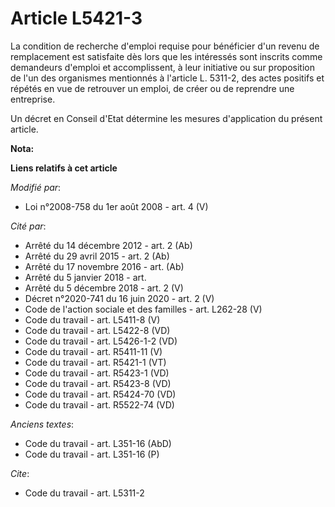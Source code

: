 # Article L5421-3

La condition de recherche d'emploi requise pour bénéficier d'un revenu de remplacement est satisfaite dès lors que les
intéressés sont inscrits comme demandeurs d'emploi et accomplissent, à leur initiative ou sur proposition de l'un des
organismes mentionnés à l'article L. 5311-2, des actes positifs et répétés en vue de retrouver un emploi, de créer ou de
reprendre une entreprise. 

Un décret en Conseil d'Etat détermine les mesures d'application du présent article.

**Nota:**



**Liens relatifs à cet article**

_Modifié par_:

  - Loi n°2008-758 du 1er août 2008 - art. 4 (V)

_Cité par_:

  - Arrêté du 14 décembre 2012 - art. 2 (Ab)
  - Arrêté du 29 avril 2015 - art. 2 (Ab)
  - Arrêté du 17 novembre 2016 - art. (Ab)
  - Arrêté du 5 janvier 2018 - art.
  - Arrêté du 5 décembre 2018 - art. 2 (V)
  - Décret n°2020-741 du 16 juin 2020 - art. 2 (V)
  - Code de l'action sociale et des familles - art. L262-28 (V)
  - Code du travail - art. L5411-8 (V)
  - Code du travail - art. L5422-8 (VD)
  - Code du travail - art. L5426-1-2 (VD)
  - Code du travail - art. R5411-11 (V)
  - Code du travail - art. R5421-1 (VT)
  - Code du travail - art. R5423-1 (VD)
  - Code du travail - art. R5423-8 (VD)
  - Code du travail - art. R5424-70 (VD)
  - Code du travail - art. R5522-74 (VD)

_Anciens textes_:

  - Code du travail - art. L351-16 (AbD)
  - Code du travail - art. L351-16 (P)

_Cite_:

  - Code du travail - art. L5311-2
